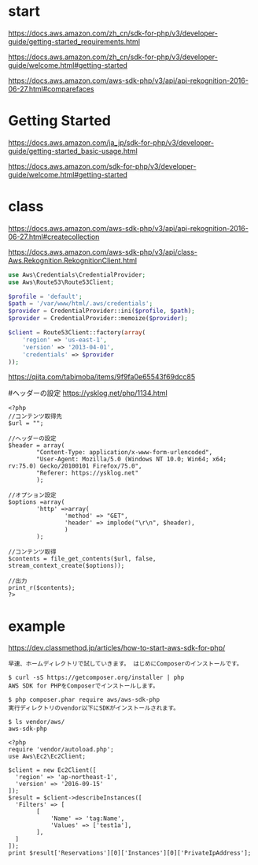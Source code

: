 # start
https://docs.aws.amazon.com/zh_cn/sdk-for-php/v3/developer-guide/getting-started_requirements.html

https://docs.aws.amazon.com/zh_cn/sdk-for-php/v3/developer-guide/welcome.html#getting-started


https://docs.aws.amazon.com/aws-sdk-php/v3/api/api-rekognition-2016-06-27.html#comparefaces

# Getting Started
https://docs.aws.amazon.com/ja_jp/sdk-for-php/v3/developer-guide/getting-started_basic-usage.html

https://docs.aws.amazon.com/sdk-for-php/v3/developer-guide/welcome.html#getting-started

# class 
https://docs.aws.amazon.com/aws-sdk-php/v3/api/api-rekognition-2016-06-27.html#createcollection

https://docs.aws.amazon.com/aws-sdk-php/v3/api/class-Aws.Rekognition.RekognitionClient.html
```php
use Aws\Credentials\CredentialProvider;
use Aws\Route53\Route53Client;

$profile = 'default';
$path = '/var/www/html/.aws/credentials';
$provider = CredentialProvider::ini($profile, $path); 
$provider = CredentialProvider::memoize($provider);

$client = Route53Client::factory(array(
    'region' => 'us-east-1',
    'version' => '2013-04-01',
    'credentials' => $provider
));
```
https://qiita.com/tabimoba/items/9f9fa0e65543f69dcc85

#ヘッダーの設定
https://ysklog.net/php/1134.html
```
<?php
//コンテンツ取得先
$url = "";
 
//ヘッダーの設定
$header = array(
        "Content-Type: application/x-www-form-urlencoded",
        "User-Agent: Mozilla/5.0 (Windows NT 10.0; Win64; x64; rv:75.0) Gecko/20100101 Firefox/75.0",
        "Referer: https://ysklog.net"
        );
 
//オプション設定
$options =array(
        'http' =>array(
                'method' => "GET",
                'header' => implode("\r\n", $header),
                )
        );
 
//コンテンツ取得
$contents = file_get_contents($url, false, stream_context_create($options));
 
//出力
print_r($contents);
?>
```

# example
https://dev.classmethod.jp/articles/how-to-start-aws-sdk-for-php/

```
早速、ホームディレクトリで試していきます。 はじめにComposerのインストールです。

$ curl -sS https://getcomposer.org/installer | php
AWS SDK for PHPをComposerでインストールします。

$ php composer.phar require aws/aws-sdk-php
実行ディレクトリのvendor以下にSDKがインストールされます。

$ ls vendor/aws/ 
aws-sdk-php

<?php
require 'vendor/autoload.php';
use Aws\Ec2\Ec2Client;

$client = new Ec2Client([
  'region' => 'ap-northeast-1',
  'version' => '2016-09-15'
]);
$result = $client->describeInstances([
  'Filters' => [
        [
            'Name' => 'tag:Name',
            'Values' => ['test1a'],
        ],
  ]
]);
print $result['Reservations'][0]['Instances'][0]['PrivateIpAddress'];
```
